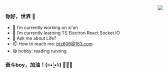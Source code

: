 <img align="right" src="https://github-readme-stats.vercel.app/api?username=btz606&show_icons=true&theme=default">

### 你好，世界 👋

- 🔭 I’m currently working on xi'an
- 🌱 I’m currently learning TS Electron React Socket.IO
- 💬 Ask me about Life?
- 📫 How to reach me: btz606@163.com
- 😄 hobby: reading running 

### 奋斗boy，加油！(≡•̀·̯•́≡) 👋👋👋
